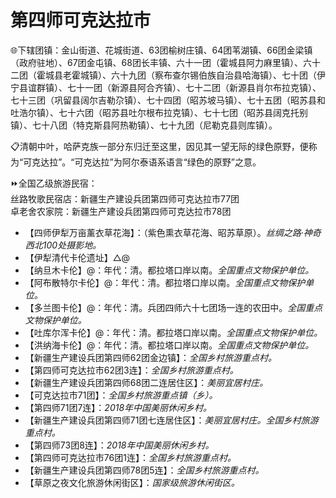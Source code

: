 # 第四师可克达拉市  
🌐下辖团镇：金山街道、花城街道、63团榆树庄镇、64团苇湖镇、66团金梁镇（政府驻地）、67团金屯镇、68团长丰镇、六十一团（霍城县阿力麻里镇）、六十二团（霍城县老霍城镇）、六十九团（察布查尔锡伯族自治县哈海镇）、七十团（伊宁县谊群镇）、七十一团（新源县阿合齐镇）、七十二团（新源县肖尔布拉克镇）、七十三团（巩留县阔尔吉勒尕镇）、七十四团（昭苏坡马镇）、七十五团（昭苏县和吐浩尔镇）、七十六团（昭苏县吐尔根布拉克镇）、七十七团（昭苏县阔克托别镇）、七十八团（特克斯县阿热勒镇）、七十九团（尼勒克县则库镇）。  

📋清朝中叶，哈萨克族一部分东归迁至这里，因见其一望无际的绿色原野，便称为“可克达拉”。“可克达拉”为阿尔泰语系语言“绿色的原野”之意。  

⏩全国乙级旅游民宿：  
丝路牧歌民宿店：新疆生产建设兵团第四师可克达拉市77团  
卓老舍农家院：新疆生产建设兵团第四师可克达拉市78团  

* 【四师伊犁万亩薰衣草花海】：（紫色熏衣草花海、昭苏草原）。*丝绸之路·神奇西北100处摄影地。*  
* 【伊犁清代卡伦遗址】△@  
* 【纳旦木卡伦】@：年代：清。都拉塔口岸以南。*全国重点文物保护单位。*  
* 【阿布散特尔卡伦】@：年代：清。都拉塔口岸以南。*全国重点文物保护单位。*  
* 【多兰图卡伦】@：年代：清。兵团四师六十七团场一连的农田中。*全国重点文物保护单位。*  
* 【吐库尔浑卡伦】@：年代：清。都拉塔口岸以南。*全国重点文物保护单位。*  
* 【洪纳海卡伦】@：年代：清。都拉塔口岸以南。*全国重点文物保护单位。*  
* 【新疆生产建设兵团第四师62团金边镇】：*全国乡村旅游重点村。*  
* 【第四师可克达拉市62团3连】：*全国乡村旅游重点村。*  
* 【新疆生产建设兵团第四师68团二连居住区】：*美丽宜居村庄。*  
* 【可克达拉市71团】：*全国乡村旅游重点镇（乡）。*  
* 【第四师71团7连】：*2018年中国美丽休闲乡村。*  
* 【新疆生产建设兵团第四师71团七连居住区】：*美丽宜居村庄。全国乡村旅游重点村。*  
* 【第四师73团8连】：*2018年中国美丽休闲乡村。*  
* 【第四师可克达拉市76团1连】：*全国乡村旅游重点村。*  
* 【新疆生产建设兵团第四师78团5连】：*全国乡村旅游重点村。*  
* 【草原之夜文化旅游休闲街区】：*国家级旅游休闲街区。*  
<!-- Last processed: 2025-07-22 03:44:27 -->
